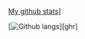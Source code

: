 [My github stats](https://github-readme-stats-git-master-nipaleme.vercel.app/api?username=Nipaleme&show_icons=true&theme=nord&include_all_commits=true)]

[![Github langs](https://github-readme-stats-git-master-nipaleme.vercel.app/api/top-langs/?username=Nipaleme&layout=compact&langs_count=10&theme=nord)][ghr]

